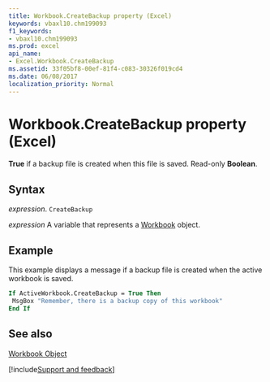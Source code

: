 ```yaml
---
title: Workbook.CreateBackup property (Excel)
keywords: vbaxl10.chm199093
f1_keywords:
- vbaxl10.chm199093
ms.prod: excel
api_name:
- Excel.Workbook.CreateBackup
ms.assetid: 33f05bf8-00ef-81f4-c083-30326f019cd4
ms.date: 06/08/2017
localization_priority: Normal
---
```



# Workbook.CreateBackup property (Excel)

 **True** if a backup file is created when this file is saved. Read-only **Boolean**.


## Syntax

_expression_. `CreateBackup`

_expression_ A variable that represents a [Workbook](./Excel.Workbook.md) object.


## Example

This example displays a message if a backup file is created when the active workbook is saved.


```vb
If ActiveWorkbook.CreateBackup = True Then 
 MsgBox "Remember, there is a backup copy of this workbook" 
End If
```


## See also


[Workbook Object](Excel.Workbook.md)

[!include[Support and feedback](~/includes/feedback-boilerplate.md)]